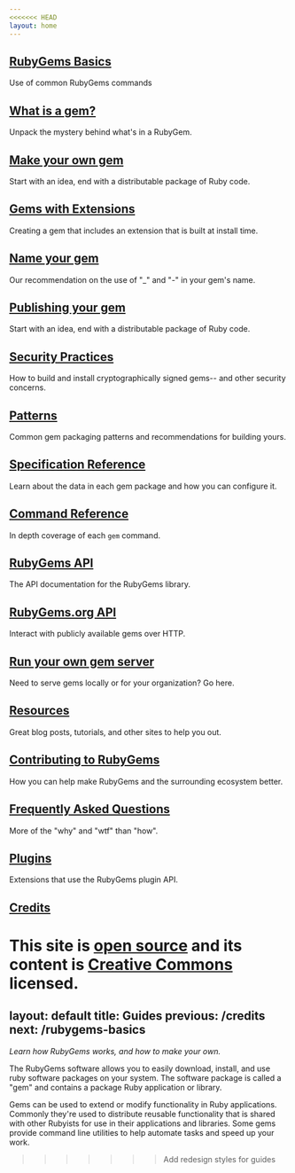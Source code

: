 ```yaml
---
<<<<<<< HEAD
layout: home
---
```


[RubyGems Basics](/rubygems-basics)
-----------------------------------

Use of common RubyGems commands

[What is a gem?](/what-is-a-gem)
--------------------------------

Unpack the mystery behind what's in a RubyGem.

[Make your own gem](/make-your-own-gem)
---------------

Start with an idea, end with a distributable package of Ruby code.

[Gems with Extensions](/gems-with-extensions)
----------------------

Creating a gem that includes an extension that is built at install time.

[Name your gem](/name-your-gem)
---------------

Our recommendation on the use of "_" and "-" in your gem's name.

[Publishing your gem](/publishing)
---------------

Start with an idea, end with a distributable package of Ruby code.

[Security Practices](/security)
---------------

How to build and install cryptographically signed gems-- and other security concerns.

[Patterns](/patterns)
---------------

Common gem packaging patterns and recommendations for building yours.

[Specification Reference](/specification-reference)
---------------

Learn about the data in each gem package and how you can configure it.

[Command Reference](/command-reference)
---------------

In depth coverage of each `gem` command.

[RubyGems API](http://docs.seattlerb.org/rubygems)
---------------

The API documentation for the RubyGems library.

[RubyGems.org API](/rubygems-org-api)
---------------

Interact with publicly available gems over HTTP.

[Run your own gem server](/run-your-own-gem-server)
---------------

Need to serve gems locally or for your organization? Go here.

[Resources](/resources)
---------------

Great blog posts, tutorials, and other sites to help you out.

[Contributing to RubyGems](/contributing)
---------------

How you can help make RubyGems and the surrounding ecosystem better.

[Frequently Asked Questions](/faqs)
---------------

More of the "why" and "wtf" than "how".

[Plugins](/plugins)
---------------

Extensions that use the RubyGems plugin API.

[Credits](/credits)
-------

This site is [open source](https://github.com/rubygems/guides) and its content is
[Creative Commons](https://github.com/rubygems/guides/blob/gh-pages/CC-LICENSE)
licensed.
=======
layout: default
title: Guides
previous: /credits
next: /rubygems-basics
---

<em class="t-gray">Learn how RubyGems works, and how to make your own.</em>

The RubyGems software allows you to easily 
download, install, and use ruby software packages on your system.  The
software package is called a "gem" and contains a package Ruby
application or library.

Gems can be used to extend or modify
functionality in Ruby applications.  Commonly they're used to distribute
reusable functionality that is shared with other Rubyists for use in
their applications and libraries.  Some gems provide command line
utilities to help automate tasks and speed up your work.
>>>>>>> Add redesign styles for guides
